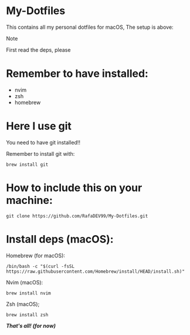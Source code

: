 # My-Dotfiles
This contains all my personal dotfiles for macOS,
The setup is above:

> [!NOTE]
> First read the deps, please

# Remember to have installed:
- nvim
- zsh
- homebrew

# Here I use git
You need to have git installed!!

Remember to install git with:
``` 
brew install git
```

# How to include this on your machine:

```
git clone https://github.com/RafaDEV99/My-Dotfiles.git
```

# Install deps (macOS): 

Homebrew (for macOS):
```
/bin/bash -c "$(curl -fsSL https://raw.githubusercontent.com/Homebrew/install/HEAD/install.sh)"
```

Nvim (macOS):
```
brew install nvim
```
Zsh (macOS);
```
brew install zsh
```

***That's all! (for now)***
